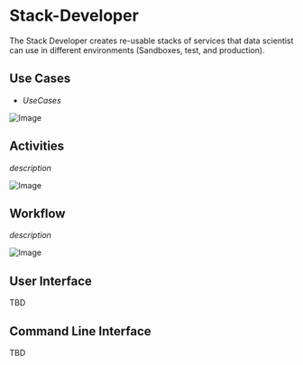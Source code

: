 # Stack-Developer
The Stack Developer creates re-usable stacks of services that data scientist can use in 
different environments (Sandboxes, test, and production).

## Use Cases

* _UseCases_

![Image](./Actors/Stack-Developer/UseCases.png)

## Activities

_description_

![Image](./Actors/Stack-Developer/Activity.png)

## Workflow

_description_

![Image](./Actors/Stack-Developer/Workflow.png)

## User Interface

TBD

## Command Line Interface

TBD
